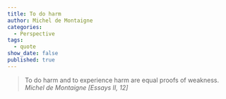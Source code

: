 ```yaml
---
title: To do harm
author: Michel de Montaigne
categories:
  - Perspective
tags:
  - quote
show_date: false
published: true
---
```

> To do harm and to experience harm are equal proofs of weakness. 
> <cite>Michel de Montaigne [Essays II, 12]</cite>